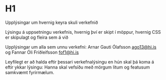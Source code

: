 # H1

Upplýsingar um hvernig keyra skuli verkefnið

Lýsingu á uppsetningu verkefnis, hvernig því er skipt í möppur, hvernig CSS er skipulagt og fleira sem á við

Upplýsingar um alla sem unnu verkefni:
Arnar Gauti Ólafsson ago13@hi.is og Fannar Óli Friðleifsson fof1@hi.is

Leyfilegt er að halda eftir þessari verkefnalýsingu en hún skal þá koma á eftir ykkar lýsingu:
Hanna skal vefsíðu með mörgum litum og featusum samkvæmt fyrirmælum.
